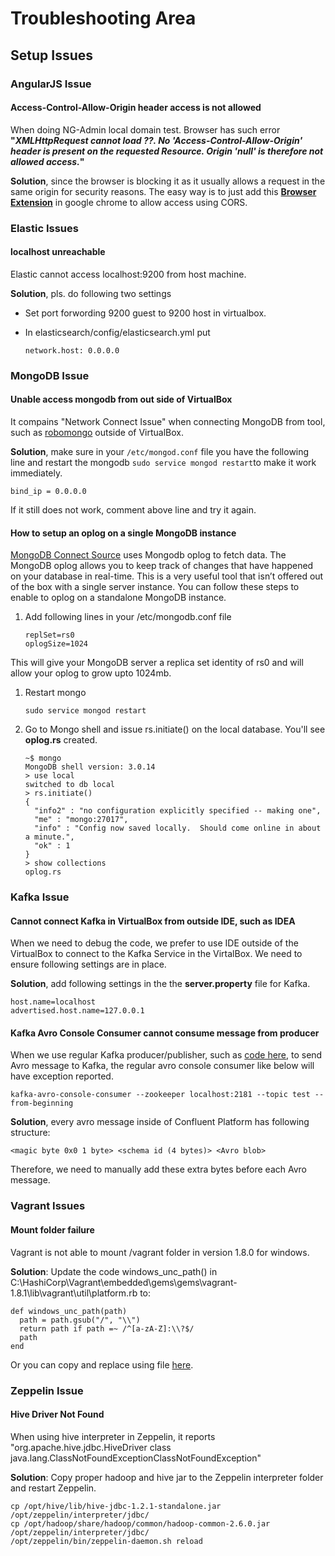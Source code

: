 # Troubleshooting Area
## Setup Issues
### AngularJS Issue
#### Access-Control-Allow-Origin header access is not allowed
When doing NG-Admin local domain test. Browser has such error **"*XMLHttpRequest cannot load ??. No
'Access-Control-Allow-Origin' header is present on the requested Resource. Origin 'null' is therefore not allowed access.*"** 

**Solution**, since the browser is blocking it as it usually allows a request in the same origin for security reasons. The easy way is to just add this **[Browser Extension](https://chrome.google.com/webstore/detail/allow-control-allow-origi/nlfbmbojpeacfghkpbjhddihlkkiljbi?hl=en-US)** in google chrome to allow access using CORS.

### Elastic Issues
#### localhost unreachable
Elastic cannot access localhost:9200 from host machine. 

**Solution**, pls. do following two settings
* Set port forwording 9200 guest to 9200 host in virtualbox.
* In elasticsearch/config/elasticsearch.yml put 
    
      network.host: 0.0.0.0

### MongoDB Issue
#### Unable access mongodb from out side of VirtualBox
It compains "Network Connect Issue" when connecting MongoDB from tool, such as [robomongo](https://robomongo.org/download) outside of VirtualBox.

**Solution**, make sure in your ```/etc/mongod.conf``` file you have the following line and restart the mongodb ```sudo service mongod restart```to make it work immediately.
    
    bind_ip = 0.0.0.0
    
If it still does not work, comment above line and try it again.    

#### How to setup an oplog on a single MongoDB instance
[MongoDB Connect Source](https://github.com/DataReply/kafka-connect-mongodb) uses Mongodb oplog to fetch data. The MongoDB oplog allows you to keep track of changes that have happened on your database in real-time. This is a very useful tool that isn’t offered out of the box with a single server instance. You can follow these steps to enable to oplog on a standalone MongoDB instance.

1. Add following lines in your /etc/mongodb.conf file

       replSet=rs0
       oplogSize=1024
This will give your MongoDB server a replica set identity of rs0 and will allow your oplog to grow upto 1024mb. 

1. Restart mongo

       sudo service mongod restart
1. Go to Mongo shell and issue rs.initiate() on the local database. You'll see **oplog.rs** created.

       ~$ mongo
       MongoDB shell version: 3.0.14
       > use local
       switched to db local
       > rs.initiate()
       {
         "info2" : "no configuration explicitly specified -- making one",
         "me" : "mongo:27017",
         "info" : "Config now saved locally.  Should come online in about a minute.",
         "ok" : 1
       }
       > show collections
       oplog.rs
 
### Kafka Issue
#### Cannot connect Kafka in VirtualBox from outside IDE, such as IDEA
When we need to debug the code, we prefer to use IDE outside of the VirtualBox to connect to the Kafka Service in the VirtalBox. We need to ensure following settings are in place.

**Solution**, add following settings in the the **server.property** file for Kafka.

    host.name=localhost
    advertised.host.name=127.0.0.1

#### Kafka Avro Console Consumer cannot consume message from producer
When we use regular Kafka producer/publisher, such as [code here](https://gist.github.com/datafibers/d063b255b50fa34515c0ac9e24d4485c), to send Avro message to Kafka, the regular avro console consumer like below will have exception reported.

    kafka-avro-console-consumer --zookeeper localhost:2181 --topic test --from-beginning

**Solution**, every avro message inside of Confluent Platform has following structure:

    <magic byte 0x0 1 byte> <schema id (4 bytes)> <Avro blob>    
Therefore, we need to manually add these extra bytes before each Avro message.

### Vagrant Issues
#### Mount folder failure
Vagrant is not able to mount /vagrant folder in version 1.8.0 for windows. 

**Solution**: 
Update the code windows_unc_path() in C:\HashiCorp\Vagrant\embedded\gems\gems\vagrant-1.8.1\lib\vagrant\util\platform.rb to:

    def windows_unc_path(path)
      path = path.gsub("/", "\\")
      return path if path =~ /^[a-zA-Z]:\\?$/
      path
    end

Or you can copy and replace using file [here](https://raw.githubusercontent.com/datafibers-community/df_demo/master/df-environment/df-env-vagrant/vagrant_patch/platform.rb).


### Zeppelin Issue
#### Hive Driver Not Found
When using hive interpreter in Zeppelin, it reports "org.apache.hive.jdbc.HiveDriver class java.lang.ClassNotFoundExceptionClassNotFoundException"

**Solution**: Copy proper hadoop and hive jar to the Zeppelin interpreter folder and restart Zeppelin.

    cp /opt/hive/lib/hive-jdbc-1.2.1-standalone.jar /opt/zeppelin/interpreter/jdbc/
    cp /opt/hadoop/share/hadoop/common/hadoop-common-2.6.0.jar /opt/zeppelin/interpreter/jdbc/
    /opt/zeppelin/bin/zeppelin-daemon.sh reload
